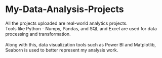 # My-Data-Analysis-Projects
All the projects uploaded are real-world analytics projects.
<br>
Tools like Python - Numpy, Pandas, and SQL and Excel are used for data processing and transformation.
</br>
<br>
Along with this, data visualization tools such as Power BI and Matplotlib, Seaborn is used to better represent my analysis work.
</br>
